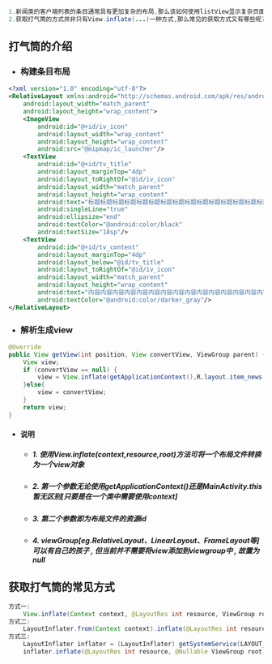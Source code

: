 ```java
1.新闻类的客户端列表的条目通常具有更加复杂的布局,那么该如何使用listView显示复杂页面呢?
2.获取打气筒的方式并非只有View.inflate(...)一种方式,那么常见的获取方式又有哪些呢?
```

## 打气筒的介绍

* ### 构建条目布局

```xml
<?xml version="1.0" encoding="utf-8"?>
<RelativeLayout xmlns:android="http://schemas.android.com/apk/res/android"
    android:layout_width="match_parent"
    android:layout_height="wrap_content">
    <ImageView
        android:id="@+id/iv_icon"
        android:layout_width="wrap_content"
        android:layout_height="wrap_content"
        android:src="@mipmap/ic_launcher"/>
    <TextView
        android:id="@+id/tv_title"
        android:layout_marginTop="4dp"
        android:layout_toRightOf="@id/iv_icon"
        android:layout_width="match_parent"
        android:layout_height="wrap_content"
        android:text="标题标题标题标题标题标题标题标题标题标题标题标题标题标题标题标题标题"
        android:singleLine="true"
        android:ellipsize="end"
        android:textColor="@android:color/black"
        android:textSize="18sp"/>
    <TextView
        android:id="@+id/tv_content"
        android:layout_marginTop="4dp"
        android:layout_below="@id/tv_title"
        android:layout_toRightOf="@id/iv_icon"
        android:layout_width="match_parent"
        android:layout_height="wrap_content"
        android:text="内容内容内容内容内容内容内容内容内容内容内容内容内容内容内容内容"
        android:textColor="@android:color/darker_gray"/>
</RelativeLayout>
```

* ### 解析生成view

```java
@Override
public View getView(int position, View convertView, ViewGroup parent) {
    View view;
    if (convertView == null) {
        view = View.inflate(getApplicationContext(),R.layout.item_news,null);
    }else{
        view = convertView;
    }
    return view;
}
```

* #### 说明

  * ##### 1. 使用View.inflate\(context,resource,root\)方法可将一个布局文件转换为一个view对象
  * ##### 2. 第一个参数无论使用getApplicationContext\(\)还是MainActivity.this暂无区别\[只要是在一个类中需要使用context\]
  * ##### 3. 第二个参数即为布局文件的资源id
  * ##### 4. viewGroup\[eg.RelativeLayout、LinearLayout、FrameLayout等\]可以有自己的孩子 , 但当前并不需要将view添加到viewgroup中 , 故置为null

## 获取打气筒的常见方式

```java
方式一:
    View.inflate(Context context, @LayoutRes int resource, ViewGroup root);
方式二:
    LayoutInflater.from(Context context).inflate(@LayoutRes int resource, @Nullable ViewGroup root);
方式三:
    LayoutInflater inflater = (LayoutInflater) getSystemService(LAYOUT_INFLATER_SERVICE);
    inflater.inflate(@LayoutRes int resource, @Nullable ViewGroup root);
```

### 





